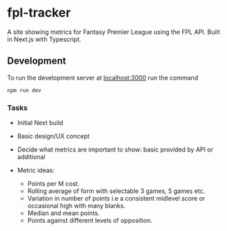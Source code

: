 # fpl-tracker

A site showing metrics for Fantasy Premier League using the FPL API. Built in Next.js with Typescript.

## Development

To run the development server at [localhost:3000](http://localhost:3000) run the command

```
npm run dev
```

### Tasks

- Initial Next build
- Basic design/UX concept
- Decide what metrics are important to show: basic provided by API or additional

- Metric ideas:
  - Points per M cost.
  - Rolling average of form with selectable 3 games, 5 games etc.
  - Variation in number of points i.e a consistent midlevel score or occasional high with many blanks.
  - Median and mean points.
  - Points against different levels of opposition.
